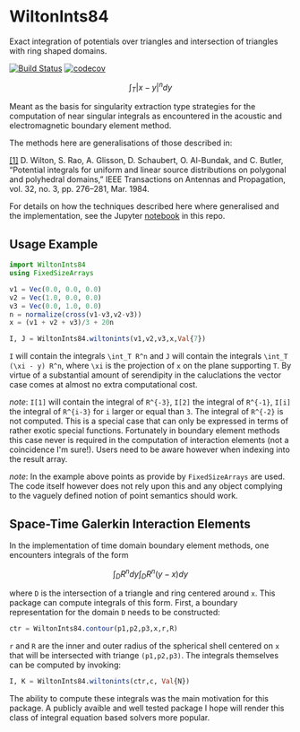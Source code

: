 # WiltonInts84

Exact integration of potentials over triangles and intersection of triangles with ring shaped domains.

[![Build Status](https://travis-ci.org/krcools/WiltonInts84.jl.svg?branch=master)](https://travis-ci.org/krcools/WiltonInts84.jl)
[![codecov](https://codecov.io/gh/krcools/WiltonInts84.jl/branch/master/graph/badge.svg)](https://codecov.io/gh/krcools/WiltonInts84.jl)


```math
\int_T |x-y|^n dy
```

Meant as the basis for singularity extraction type strategies for the computation of near singular integrals as encountered in the acoustic and electromagnetic boundary element method.

The methods here are generalisations of those described in:

[[1]](http://ieeexplore.ieee.org/xpls/abs_all.jsp?arnumber=1143304&tag=1) D. Wilton, S. Rao, A. Glisson, D. Schaubert, O. Al-Bundak, and C. Butler, “Potential integrals for uniform and linear source distributions on polygonal and polyhedral domains,” IEEE Transactions on Antennas and Propagation, vol. 32, no. 3, pp. 276–281, Mar. 1984.

For details on how the techniques described here where generalised and the implementation, see the Jupyter [notebook](http://nbviewer.jupyter.org/github/krcools/WiltonInts84.jl/blob/master/docs/notebooks/Wilton_integrals_up_to_arbitrary_degree.ipynb) in this repo.

## Usage Example

```julia
import WiltonInts84
using FixedSizeArrays

v1 = Vec(0.0, 0.0, 0.0)
v2 = Vec(1.0, 0.0, 0.0)
v3 = Vec(0.0, 1.0, 0.0)
n = normalize(cross(v1-v3,v2-v3))
x = (v1 + v2 + v3)/3 + 20n

I, J = WiltonInts84.wiltonints(v1,v2,v3,x,Val{7})
```

`I` will contain the integrals ``\int_T R^n`` and `J` will contain the integrals ``\int_T (\xi - y) R^n``, where ``\xi`` is the projection of ``x`` on the plane supporting ``T``. By virtue of a substantial amount of serendipity in the caluclations the vector case comes at almost no extra computational cost.

*note*: `I[1]` will contain the integral of ``R^{-3}``, `I[2]` the integral of ``R^{-1}``, `I[i]` the integral of ``R^{i-3}`` for `i` larger or equal than `3`. The integral of ``R^{-2}`` is not computed. This is a special case that can only be expressed in terms of rather exotic special functions. Fortunately in boundary element methods this case never is required in the computation of interaction elements (not a coincidence I'm sure!). Users need to be aware however when indexing into the result array.

*note*: In the example above points as provide by `FixedSizeArrays` are used. The code itself however does not rely upon this and any object complying to the vaguely defined notion of point semantics should work.

## Space-Time Galerkin Interaction Elements

In the implementation of time domain boundary element methods, one encounters integrals of the form

```math
\int_D R^n dy
\int_D R^n (y-x) dy
```

where ``D`` is the intersection of a triangle and ring centered around ``x``. This package can compute integrals of this form. First, a boundary representation for the domain ``D`` needs to be constructed:

```julia
ctr = WiltonInts84.contour(p1,p2,p3,x,r,R)
```
`r` and `R` are the inner and outer radius of the spherical shell centered on `x` that will be intersected with triange `(p1,p2,p3)`. The integrals themselves can be computed by invoking:

```julia
I, K = WiltonInts84.wiltonints(ctr,c, Val{N})
```

The ability to compute these integrals was the main motivation for this package. A publicly avaible and well tested package I hope will render this class of integral equation based solvers more popular.
